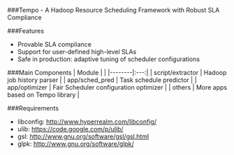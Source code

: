 ###Tempo - A Hadoop Resource Scheduling Framework with Robust SLA Compliance

###Features
* Provable SLA compliance
* Support for user-defined high-level SLAs
* Safe in production: adaptive tuning of scheduler configurations

###Main Components
| Module | |
|--------|:---:|
| script/extractor | Hadoop job history parser |
| app/sched_pred | Task schedule predictor |
| app/optimizer | Fair Scheduler configuration optimizer |
| others | More apps based on Tempo library |

###Requirements
* libconfig: http://www.hyperrealm.com/libconfig/
* ulib: https://code.google.com/p/ulib/
* gsl: http://www.gnu.org/software/gsl/gsl.html
* glpk: http://www.gnu.org/software/glpk/
